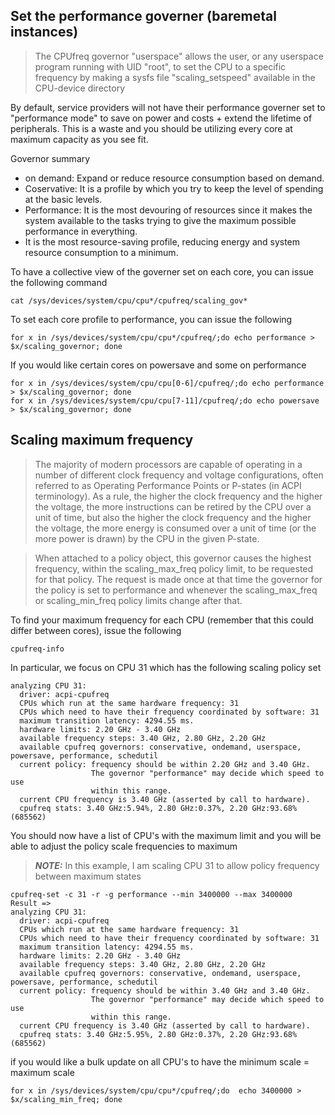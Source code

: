 ## Set the performance governer (baremetal instances)

>The CPUfreq governor "userspace" allows the user, or any userspace program running with UID "root", to set the CPU to a specific frequency by making a sysfs file "scaling_setspeed" available in the CPU-device directory

By default, service providers will not have their performance governer set to "performance mode" to save on power and costs + extend the lifetime of peripherals. This is a waste and you should be utilizing every core at maximum capacity as you see fit.

Governor summary
- on demand: Expand or reduce resource consumption based on demand.
- Coservative: It is a profile by which you try to keep the level of spending at the basic levels.
- Performance: It is the most devouring of resources since it makes the system available to the tasks trying to give the maximum possible performance in everything.
- It is the most resource-saving profile, reducing energy and system resource consumption to a minimum.

To have a collective view of the governer set on each core, you can issue the following command
```
cat /sys/devices/system/cpu/cpu*/cpufreq/scaling_gov*
```
To set each core profile to performance, you can issue the following
```
for x in /sys/devices/system/cpu/cpu*/cpufreq/;do echo performance > $x/scaling_governor; done
```
If you would like certain cores on powersave and some on performance
```
for x in /sys/devices/system/cpu/cpu[0-6]/cpufreq/;do echo performance > $x/scaling_governor; done
for x in /sys/devices/system/cpu/cpu[7-11]/cpufreq/;do echo powersave > $x/scaling_governor; done
```

## Scaling maximum frequency

>The majority of modern processors are capable of operating in a number of different clock frequency and voltage configurations, often referred to as Operating Performance Points or P-states (in ACPI terminology). As a rule, the higher the clock frequency and the higher the voltage, the more instructions can be retired by the CPU over a unit of time, but also the higher the clock frequency and the higher the voltage, the more energy is consumed over a unit of time (or the more power is drawn) by the CPU in the given P-state.

>When attached to a policy object, this governor causes the highest frequency, within the scaling_max_freq policy limit, to be requested for that policy. The request is made once at that time the governor for the policy is set to performance and whenever the scaling_max_freq or scaling_min_freq policy limits change after that.

To find your maximum frequency for each CPU (remember that this could differ between cores), issue the following
```
cpufreq-info
```
In particular, we focus on CPU 31 which has the following scaling policy set
```
analyzing CPU 31:
  driver: acpi-cpufreq
  CPUs which run at the same hardware frequency: 31
  CPUs which need to have their frequency coordinated by software: 31
  maximum transition latency: 4294.55 ms.
  hardware limits: 2.20 GHz - 3.40 GHz
  available frequency steps: 3.40 GHz, 2.80 GHz, 2.20 GHz
  available cpufreq governors: conservative, ondemand, userspace, powersave, performance, schedutil
  current policy: frequency should be within 2.20 GHz and 3.40 GHz.
                  The governor "performance" may decide which speed to use
                  within this range.
  current CPU frequency is 3.40 GHz (asserted by call to hardware).
  cpufreq stats: 3.40 GHz:5.94%, 2.80 GHz:0.37%, 2.20 GHz:93.68%  (685562)
```
You should now have a list of CPU's with the maximum limit and you will be able to adjust the policy scale frequencies to maximum
> **_NOTE:_** In this example, I am scaling CPU 31 to allow policy frequency between maximum states
```
cpufreq-set -c 31 -r -g performance --min 3400000 --max 3400000
Result => 
analyzing CPU 31:
  driver: acpi-cpufreq
  CPUs which run at the same hardware frequency: 31
  CPUs which need to have their frequency coordinated by software: 31
  maximum transition latency: 4294.55 ms.
  hardware limits: 2.20 GHz - 3.40 GHz
  available frequency steps: 3.40 GHz, 2.80 GHz, 2.20 GHz
  available cpufreq governors: conservative, ondemand, userspace, powersave, performance, schedutil
  current policy: frequency should be within 3.40 GHz and 3.40 GHz.
                  The governor "performance" may decide which speed to use
                  within this range.
  current CPU frequency is 3.40 GHz (asserted by call to hardware).
  cpufreq stats: 3.40 GHz:5.95%, 2.80 GHz:0.37%, 2.20 GHz:93.68%  (685562)
```
if you would like a bulk update on all CPU's to have the minimum scale = maximum scale
```
for x in /sys/devices/system/cpu/cpu*/cpufreq/;do  echo 3400000 > $x/scaling_min_freq; done
```